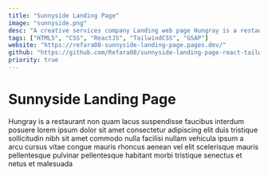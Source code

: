 ```yaml
---
title: "Sunnyside Landing Page"
image: "sunnyside.png"
desc: "A creative services company Landing web page Hungray is a restaurant non quam lacus suspendisse faucibus interdum posuere lorem ipsum dolor sit amet consectetur adipiscing elit duis tristique sollicitudin nibh sit amet commodo nulla facilisi nullam vehicula ipsum a arcu cursus vitae congue mauris rhoncus aenean vel elit scelerisque mauris pellentesque pulvinar pellentesque habitant morbi tristique senectus et netus et malesuada"
tags: ["HTML5", "CSS", "ReactJS", "TailwindCSS", "GSAP"]
website: "https://refara08-sunnyside-landing-page.pages.dev/"
github: "https://github.com/Refara08/sunnyside-landing-page-react-tailwind-gsap"
priority: true
---
```


# Sunnyside Landing Page

Hungray is a restaurant non quam lacus suspendisse faucibus interdum posuere lorem ipsum dolor sit amet consectetur adipiscing elit duis tristique sollicitudin nibh sit amet commodo nulla facilisi nullam vehicula ipsum a arcu cursus vitae congue mauris rhoncus aenean vel elit scelerisque mauris pellentesque pulvinar pellentesque habitant morbi tristique senectus et netus et malesuada
